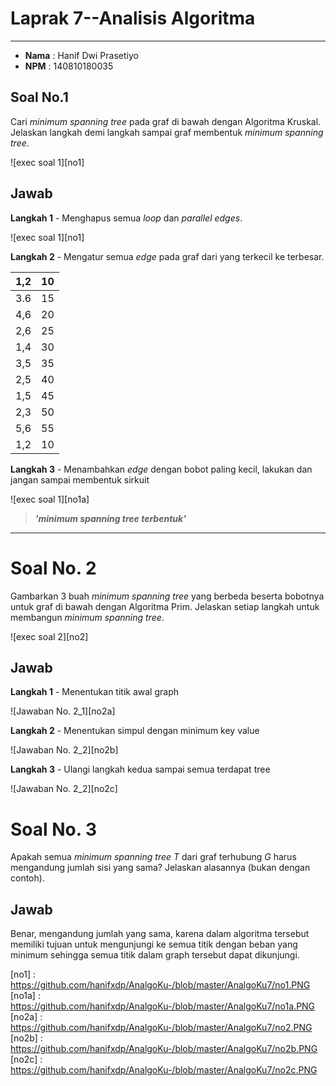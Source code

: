 # Laprak 7--Analisis Algoritma
---
* **Nama**    :   Hanif Dwi Prasetiyo
* **NPM**     :   140810180035

## Soal No.1 
Cari _minimum spanning tree_ pada graf di bawah dengan Algoritma Kruskal. Jelaskan langkah demi langkah sampai graf membentuk *minimum spanning tree*.


![exec soal 1][no1]


## Jawab
**Langkah 1** - Menghapus semua *loop* dan *parallel edges*.


![exec soal 1][no1]

**Langkah 2** - Mengatur semua *edge* pada graf dari yang terkecil ke terbesar.

1,2 | 10
------------ | -------------
3.6 | 15
4,6	| 20
2,6 | 25
1,4	| 30
3,5	| 35
2,5	| 40
1,5	| 45
2,3	| 50
5,6 | 55
1,2 | 10



**Langkah 3** - Menambahkan *edge* dengan bobot paling kecil, lakukan dan jangan sampai membentuk sirkuit


![exec soal 1][no1a]

> ***'minimum spanning tree terbentuk'***

---

# Soal No. 2
Gambarkan 3 buah _minimum spanning tree_ yang berbeda beserta bobotnya untuk graf di bawah dengan Algoritma Prim. Jelaskan setiap langkah untuk membangun *minimum spanning tree*.


![exec soal 2][no2]

## Jawab
**Langkah 1** - Menentukan titik awal graph


![Jawaban No. 2_1][no2a]

**Langkah 2** - Menentukan simpul dengan minimum key value


![Jawaban No. 2_2][no2b]

**Langkah 3** - Ulangi langkah kedua sampai semua terdapat tree


![Jawaban No. 2_2][no2c]


# Soal No. 3
Apakah semua _minimum spanning tree T_ dari graf terhubung *G* harus mengandung jumlah sisi yang sama? Jelaskan alasannya (bukan dengan contoh).

## Jawab

Benar, mengandung jumlah yang sama, karena dalam algoritma tersebut memiliki tujuan untuk mengunjungi ke semua titik dengan beban yang minimum sehingga semua titik dalam graph tersebut dapat dikunjungi.


[no1]   : https://github.com/hanifxdp/AnalgoKu-/blob/master/AnalgoKu7/no1.PNG
[no1a]  : https://github.com/hanifxdp/AnalgoKu-/blob/master/AnalgoKu7/no1a.PNG
[no2a]  : https://github.com/hanifxdp/AnalgoKu-/blob/master/AnalgoKu7/no2.PNG
[no2b]  : https://github.com/hanifxdp/AnalgoKu-/blob/master/AnalgoKu7/no2b.PNG
[no2c]  : https://github.com/hanifxdp/AnalgoKu-/blob/master/AnalgoKu7/no2c.PNG